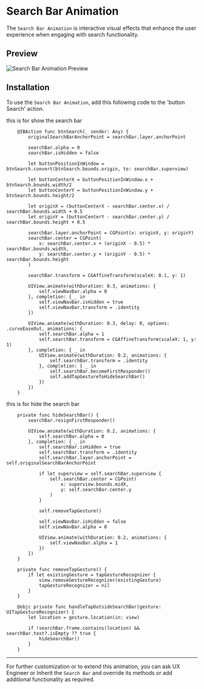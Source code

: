 # Search Bar Animation
The `Search Bar Animation` is interactive visual effects that enhance the user experience when engaging with search functionality.

## Preview
![Search Bar Animation Preview](https://res.cloudinary.com/dr6cm6n5f/image/upload/v1744625246/WhatsAppVideo2025-04-14at16.51.01-ezgif.com-video-to-gif-converter_gldxyv.gif)

## Installation
To use the `Search Bar Animation`, add this following code to the 'button Search' action.

this is for show the search bar
``` Show Search Bar
    @IBAction func btnSearch(_ sender: Any) {
        originalSearchBarAnchorPoint = searchBar.layer.anchorPoint
        
        searchBar.alpha = 0
        searchBar.isHidden = false
        
        let buttonPositionInWindow = btnSearch.convert(btnSearch.bounds.origin, to: searchBar.superview)
        
        let buttonCenterX = buttonPositionInWindow.x + btnSearch.bounds.width/2
        let buttonCenterY = buttonPositionInWindow.y + btnSearch.bounds.height/2
        
        let originX = (buttonCenterX - searchBar.center.x) / searchBar.bounds.width + 0.5
        let originY = (buttonCenterY - searchBar.center.y) / searchBar.bounds.height + 0.5
        
        searchBar.layer.anchorPoint = CGPoint(x: originX, y: originY)
        searchBar.center = CGPoint(
            x: searchBar.center.x + (originX - 0.5) * searchBar.bounds.width,
            y: searchBar.center.y + (originY - 0.5) * searchBar.bounds.height
        )
        
        searchBar.transform = CGAffineTransform(scaleX: 0.1, y: 1)
        
        UIView.animate(withDuration: 0.3, animations: {
            self.viewNavBar.alpha = 0
        }, completion: { _ in
            self.viewNavBar.isHidden = true
            self.viewNavBar.transform = .identity
        })
        
        UIView.animate(withDuration: 0.3, delay: 0, options: .curveEaseOut, animations: {
            self.searchBar.alpha = 1
            self.searchBar.transform = CGAffineTransform(scaleX: 1, y: 1)
        }, completion: { _ in
            UIView.animate(withDuration: 0.2, animations: {
                self.searchBar.transform = .identity
            }, completion: { _ in
                self.searchBar.becomeFirstResponder()
                self.addTapGestureToHideSearchBar()
            })
        })
    }
```

this is for hide the search bar
``` Hide Search Bar
    private func hideSearchBar() {
        searchBar.resignFirstResponder()
        
        UIView.animate(withDuration: 0.2, animations: {
            self.searchBar.alpha = 0
        }, completion: { _ in
            self.searchBar.isHidden = true
            self.searchBar.transform = .identity
            self.searchBar.layer.anchorPoint = self.originalSearchBarAnchorPoint
            
            if let superview = self.searchBar.superview {
                self.searchBar.center = CGPoint(
                    x: superview.bounds.midX,
                    y: self.searchBar.center.y
                )
            }
            
            self.removeTapGesture()
            
            self.viewNavBar.isHidden = false
            self.viewNavBar.alpha = 0
            
            UIView.animate(withDuration: 0.2, animations: {
                self.viewNavBar.alpha = 1
            })
        })
    }

    private func removeTapGesture() {
        if let existingGesture = tapGestureRecognizer {
            view.removeGestureRecognizer(existingGesture)
            tapGestureRecognizer = nil
        }
    }
    
    @objc private func handleTapOutsideSearchBar(gesture: UITapGestureRecognizer) {
        let location = gesture.location(in: view)
        
        if !searchBar.frame.contains(location) && searchBar.text?.isEmpty ?? true {
            hideSearchBar()
        }
    }
```
* * *

For further customization or to extend this animation, you can ask UX Engineer or Inherit the `Search Bar` and override its methods or add additional functionality as required.
